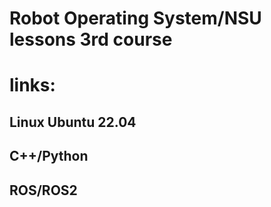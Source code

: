 # Robot Operating System/NSU lessons 3rd course

# links:
## Linux Ubuntu 22.04
## C++/Python
## ROS/ROS2
